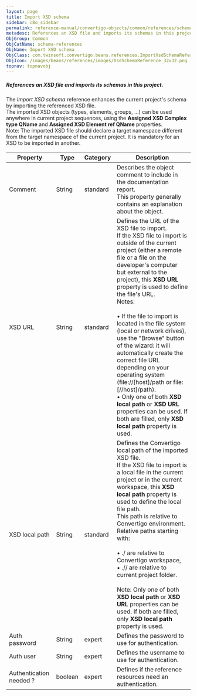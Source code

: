 ```yaml
---
layout: page
title: Import XSD schema
sidebar: c8o_sidebar
permalink: reference-manual/convertigo-objects/common/references/schema-references/import-xsd-schema/
metadesc: References an XSD file and imports its schemas in this project.   The  Import XSD schema  reference enhances the current project's schema by importing
ObjGroup: Common
ObjCatName: schema-references
ObjName: Import XSD schema
ObjClass: com.twinsoft.convertigo.beans.references.ImportXsdSchemaReference
ObjIcon: /images/beans/references/images/XsdSchemaReference_32x32.png
topnav: topnavobj
---
```

##### References an XSD file and imports its schemas in this project. 

The <i>Import XSD schema</i> reference enhances the current project's schema by importing the referenced XSD file. <br/>The imported XSD objects (types, elements, groups, ...) can be used anywhere in current project sequences, using the <b>Assigned XSD Complex type QName</b> and <b>Assigned XSD Element ref QName</b> properties. <br/><span class="orangetwinsoft">Note:</span> The imported XSD file should declare a target namespace different from the target namespace of the current project. It is mandatory for an XSD to be imported in another.  

Property | Type | Category | Description
--- | --- | --- | ---
Comment | String | standard | Describes the object comment to include in the documentation report.<br/>This property generally contains an explanation about the object.
XSD URL | String | standard | Defines the URL of the XSD file to import.<br/>If the XSD file to import is outside of the current project (either a remote file or a file on the developer's computer but external to the project), this <b>XSD URL</b> property is used to define the file's URL. <br/><span class="orangetwinsoft">Notes:</span> <br/><br/>• If the file to import is located in the file system (local or network drives), use the "Browse" button of the wizard: it will automatically create the correct file URL depending on your operating system (<span class="computer">file://[host]/path</span> or <span class="computer">file:[//host]/path</span>). <br/>• Only one of both <b>XSD local path</b> or <b>XSD URL</b> properties can be used. If both are filled, only <b>XSD local path</b> property is used.<br/>
XSD local path | String | standard | Defines the Convertigo local path of the imported XSD file.<br/>If the XSD file to import is a local file in the current project or in the current workspace, this <b>XSD local path</b> property is used to define the local file path. <br/>This path is relative to Convertigo environment. Relative paths starting with:<br/><br/>• <span class="computer">./</span> are relative to Convertigo workspace,<br/>• <span class="computer">.//</span> are relative to current project folder. <br/><br/><span class="orangetwinsoft">Note:</span> Only one of both <b>XSD local path</b> or <b>XSD URL</b> properties can be used. If both are filled, only <b>XSD local path</b> property is used.
Auth password | String | expert | Defines the password to use for authentication.<br/>
Auth user | String | expert | Defines the username to use for authentication.<br/>
Authentication needed ? | boolean | expert | Defines if the reference resources need an authentication.<br/>
